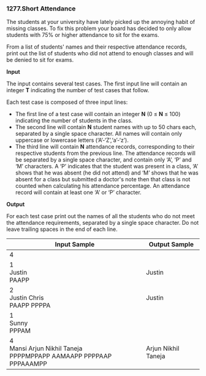### 1277.Short Attendance

The students at your university have lately picked up the annoying habit of missing classes. To fix this problem your board has decided to only allow students with 75% or higher attendance to sit for the exams.

From a list of students' names and their respective attendance records, print out the list of students who did not attend to enough classes and will be denied to sit for exams.

**Input**

The input contains several test cases. The first input line will contain an integer **T** indicating the number of test cases that follow.

Each test case is composed of three input lines:

 - The first line of a test case will contain an integer **N** (0 ≤ **N** ≤ 100) indicating the number of students in the class.
 - The second line will contain **N** student names with up to 50 chars each, separated by a single space character. All names will contain only uppercase or lowercase letters (‘A’-‘Z’,‘a’-‘z’).
 - The third line will contain **N** attendance records, corresponding to their respective students from the previous line. The attendance records will be separated by a single space character, and contain only ‘A’, ‘P’ and ‘M’ characters. A ‘P’ indicates that the student was present in a class, ‘A’ shows that he was absent (he did not attend) and ‘M’ shows that he was absent for a class but submitted a doctor's note then that class is not counted when calculating his attendance percentage. An attendance record will contain at least one ‘A’ or ‘P’ character.

**Output**

For each test case print out the names of all the students who do not meet the attendance requirements, separated by a single space character. Do not leave trailing spaces in the end of each line.

| Input Sample | Output Sample |
| ------------ | ------------- |
|      4       |               |
| 1<br>Justin<br>PAAPP | Justin |
| 2<br>Justin Chris<br>PAAPP PPPPA | Justin |
| 1<br>Sunny<br>PPPAM |  |
| 4<br>Mansi Arjun Nikhil Taneja<br>PPPPMPPAPP AAMAAPP PPPPAAP PPPAAAMPP | Arjun Nikhil Taneja |

